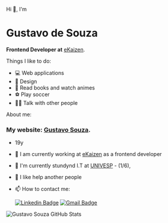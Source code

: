 
Hi 👋, I'm
# Gustavo de Souza

**Frontend Developer at** [eKaizen](https://web.ekaizen.digital/).

Things I like to do:

- 💻 Web applications
- 🎨 Design
- 📕 Read books and watch animes
- ⚽ Play soccer
- 👨‍🏫 Talk with other people

About me:

### My website:  [Gustavo Souza]('https://www.gustavosouza.online/').

- 19y
- 💼 I am currently working at [eKaizen](https://www.linkedin.com/company/e-kaizen/) as a frontend developer
- 🌱 I'm currently stundynd I.T at [UNIVESP](https://univesp.br/) - (1/6), 
- 💬 I like help another people
- 📫 How to contact me:

  [![Linkedin Badge](https://img.shields.io/badge/LinkedIn-0077B5?style=for-the-badge&logo=linkedin&logoColor=white&link=https://www.linkedin.com/in/gustavo-antonio-souza/)](https://www.linkedin.com/in/gustavo-antonio-souza/)
[![Gmail Badge](https://img.shields.io/badge/-Gmail-c14438?style=for-the-badge&logo=Gmail&logoColor=white&link=mailto:souzasocialdev@gmail.com)](mailto:souzasocialdev@gmail.com)

![Gustavo Souza GitHub Stats](https://github-readme-stats.vercel.app/api/top-langs/?username=gustavosou2&hide=shell,html,css&layout=compact&langs_count=6)
